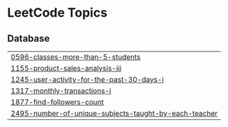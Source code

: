 
<!---LeetCode Topics Start-->
# LeetCode Topics
## Database
|  |
| ------- |
| [0596-classes-more-than-5-students](https://github.com/apoorwagupta/Journey/tree/master/0596-classes-more-than-5-students) |
| [1155-product-sales-analysis-iii](https://github.com/apoorwagupta/Journey/tree/master/1155-product-sales-analysis-iii) |
| [1245-user-activity-for-the-past-30-days-i](https://github.com/apoorwagupta/Journey/tree/master/1245-user-activity-for-the-past-30-days-i) |
| [1317-monthly-transactions-i](https://github.com/apoorwagupta/Journey/tree/master/1317-monthly-transactions-i) |
| [1877-find-followers-count](https://github.com/apoorwagupta/Journey/tree/master/1877-find-followers-count) |
| [2495-number-of-unique-subjects-taught-by-each-teacher](https://github.com/apoorwagupta/Journey/tree/master/2495-number-of-unique-subjects-taught-by-each-teacher) |
<!---LeetCode Topics End-->